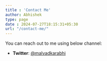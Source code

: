 ```yaml
---
title : 'Contact Me'
author: Abhishek
type: page
date : 2024-07-27T18:15:31+05:30
url: "/contact-me/"
---
```


You can reach out to me using below channel:

* **Twitter**: [@malvadkarabhi](https://twitter.com/malvadkarabhi)